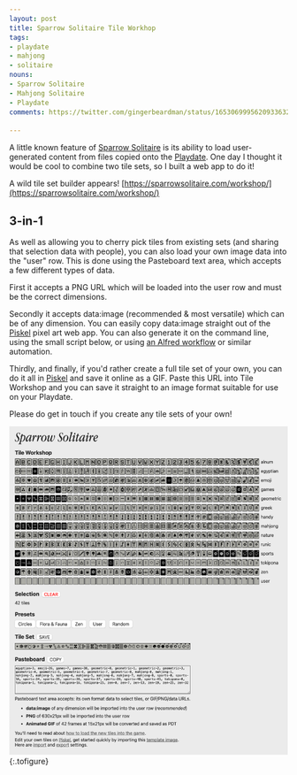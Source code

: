 ```yaml
---
layout: post
title: Sparrow Solitaire Tile Workhop
tags:
- playdate
- mahjong
- solitaire
nouns:
- Sparrow Solitaire
- Mahjong Solitaire
- Playdate
comments: https://twitter.com/gingerbeardman/status/1653069995620933632

---
```


A little known feature of [Sparrow Solitaire](https://sparrowsolitaire.com) is its ability to load user-generated content from files copied onto the [Playdate](https://play.date). One day I thought it would be cool to combine two tile sets, so I built a web app to do it!

A wild tile set builder appears! [https://sparrowsolitaire.com/workshop/](https://sparrowsolitaire.com/workshop/)

## 3-in-1

As well as allowing you to cherry pick tiles from existing sets (and sharing that selection data with people), you can also load your own image data into the "user" row. This is done using the Pasteboard text area, which accepts a few different types of data.

First it accepts a PNG URL which will be loaded into the user row and must be the correct dimensions. 

Secondly it accepts data:image (recommended & most versatile) which can be of any dimension. You can easily copy data:image straight out of the [Piskel](https://www.piskelapp.com) pixel art web app. You can also generate it on the command line, using the small script below, or using [an Alfred workflow](https://www.alfredforum.com/topic/20306-clipboard-image-to-data-uri/) or similar automation.

<script src="https://gist.github.com/gingerbeardman/c19ac6d2b8565fea9e3e45909ddddc9b.js"></script>

Thirdly, and finally, if you'd rather create a full tile set of your own, you can do it all in [Piskel](https://www.piskelapp.com) and save it online as a GIF. Paste this URL into Tile Workshop and you can save it straight to an image format suitable for use on your Playdate.

Please do get in touch if you create any tile sets of your own!

![PNG](/images/posts/sparrow-solitaire-tile-workshop.png "Sparrow Solitaire Tile Workshop")
{:.tofigure}

